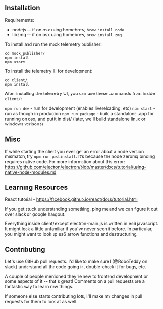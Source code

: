 Installation
------------

Requirements:
- nodejs -- if on osx using homebrew, `brew install node`
- libzmq -- if on osx using homebrew, `brew install zmq`

To install and run the mock telemetry publisher:

```
cd mock_publisher/
npm install
npm start
```

To install the telemetry UI for development:

```
cd client/
npm install
```

After installing the telemetry UI, you can use these commands from inside `client/`:

`npm run dev` - run for development (enables livereloading, etc)
`npm start` - run as though in production
`npm run package` - build a standalone .app for running on osx, and put it in dist/ (later, we'll build standalone linux or windows verisons)


Misc
----

If while starting the client you ever get an error about a node version mismatch, try `npm run postinstall`. It's because the node zeromq binding requires native code. For more information about this error: https://github.com/electron/electron/blob/master/docs/tutorial/using-native-node-modules.md


Learning Resources
------------------
React tutorial - https://facebook.github.io/react/docs/tutorial.html

If you get stuck understanding something, ping me and we can figure it out over slack or google hangout.

Everything inside client/ except electron-main.js is written in es6 javascript. It might look a little unfamiliar if you've never seen it before. In particular, you might want to look up es6 arrow functions and destructuring.


Contributing
------------

Let's use GitHub pull requests. I'd like to make sure I (@RoboTeddy on slack) understand all the code going in, double-check it for bugs, etc.

A couple of people mentioned they're new to frontend development or some aspects of it -- that's great! Comments on a pull requests are a fantastic way to learn new things.

If someone else starts contributing lots, I'll make my changes in pull requests for them to look at as well.

